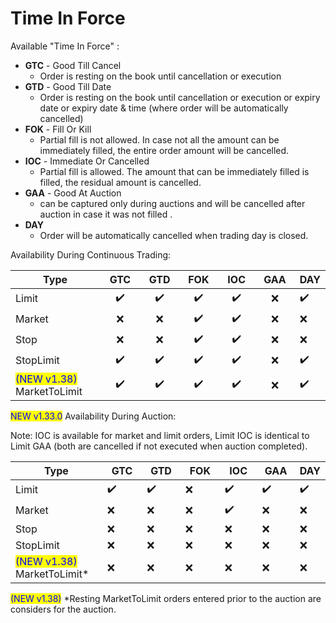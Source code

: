 # Time In Force

Available "Time In Force" :

* **GTC** - Good Till Cancel
  * &#x20;Order is resting on the book until cancellation or execution&#x20;
* **GTD** - Good Till Date&#x20;
  * &#x20;Order is resting on the book until cancellation or execution or expiry date or  expiry date & time (where order will be automatically cancelled)
* **FOK** - Fill Or Kill&#x20;
  * &#x20;Partial fill is not allowed. In case not all the amount can be immediately filled, the entire order amount will be cancelled.
* **IOC** - Immediate Or Cancelled&#x20;
  * Partial fill is allowed. The amount that can be immediately filled is filled, the residual amount is cancelled.
* **GAA** - Good At Auction&#x20;
  * can be captured only during auctions and will be cancelled after auction in case it was not filled .
* **DAY**&#x20;
  * Order will be automatically cancelled when trading day is closed.&#x20;

Availability During Continuous Trading:

<table><thead><tr><th width="176">Type</th><th width="85" align="center">GTC</th><th width="75" align="center">GTD</th><th width="79" align="center">FOK</th><th width="78" align="center">IOC</th><th width="76" align="center">GAA</th><th>DAY</th></tr></thead><tbody><tr><td>Limit</td><td align="center">✔️</td><td align="center">✔️</td><td align="center">✔️</td><td align="center">✔️</td><td align="center">❌</td><td>✔️</td></tr><tr><td>Market</td><td align="center">❌</td><td align="center">❌</td><td align="center">✔️</td><td align="center">✔️</td><td align="center">❌</td><td>❌</td></tr><tr><td>Stop</td><td align="center">❌</td><td align="center">❌</td><td align="center">✔️</td><td align="center">✔️</td><td align="center">❌</td><td>❌</td></tr><tr><td>StopLimit</td><td align="center">✔️</td><td align="center">✔️</td><td align="center">✔️</td><td align="center">✔️</td><td align="center">❌</td><td>✔️</td></tr><tr><td><mark style="color:blue;">(NEW v1.38)</mark><br>MarketToLimit</td><td align="center">✔️</td><td align="center">✔️</td><td align="center">✔️</td><td align="center">✔️</td><td align="center">❌</td><td>✔️</td></tr></tbody></table>

<mark style="color:blue;">NEW v1.33.0</mark> Availability During Auction:

Note: IOC is available for market and limit orders,  Limit IOC is identical to Limit GAA (both are cancelled if not executed when auction completed).

<table><thead><tr><th width="170">Type</th><th width="88">GTC</th><th width="79">GTD</th><th width="87">FOK</th><th width="87">IOC</th><th width="69">GAA</th><th>DAY</th></tr></thead><tbody><tr><td>Limit</td><td>✔️</td><td>✔️</td><td>❌</td><td>✔️</td><td>✔️</td><td>✔️</td></tr><tr><td>Market</td><td>❌</td><td>❌</td><td>❌</td><td>✔️</td><td>❌</td><td>❌</td></tr><tr><td>Stop</td><td>❌</td><td>❌</td><td>❌</td><td>❌</td><td>❌</td><td>❌</td></tr><tr><td>StopLimit</td><td>❌</td><td>❌</td><td>❌</td><td>❌</td><td>❌</td><td>❌</td></tr><tr><td><mark style="color:blue;">(NEW v1.38)</mark><br>MarketToLimit*</td><td>❌</td><td>❌</td><td>❌</td><td>❌</td><td>❌</td><td>❌</td></tr></tbody></table>

<mark style="color:blue;">(NEW v1.38)</mark> \*Resting MarketToLimit orders entered prior to the auction are considers for the auction.
